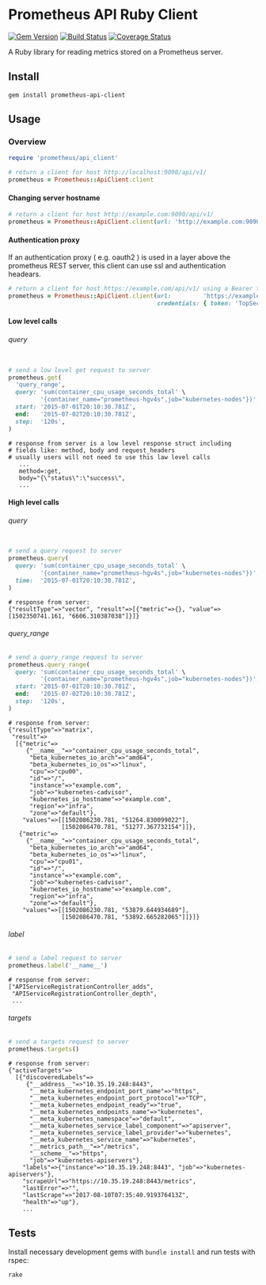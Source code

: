 # Prometheus API Ruby Client

[![Gem Version][1]](http://badge.fury.io/rb/prometheus-api-client)
[![Build Status][3]](https://codeclimate.com/github/prometheus/prometheus_api_client_ruby)
[![Coverage Status][4]](https://coveralls.io/github/prometheus/prometheus_api_client_ruby?branch=master)

A Ruby library for reading metrics stored on a Prometheus server.

## Install

```
gem install prometheus-api-client
```

## Usage

### Overview

```ruby
require 'prometheus/api_client'

# return a client for host http://localhost:9090/api/v1/
prometheus = Prometheus::ApiClient.client
```

#### Changing server hostname

```ruby
# return a client for host http://example.com:9090/api/v1/
prometheus = Prometheus::ApiClient.client(url: 'http://example.com:9090')
```

#### Authentication proxy

If an authentication proxy ( e.g. oauth2 ) is used in a layer above the
prometheus REST server, this client can use ssl and authentication headears.

```ruby
# return a client for host https://example.com/api/v1/ using a Bearer token "TopSecret"
prometheus = Prometheus::ApiClient.client(url:         'https://example.com:443',
                                          credentials: { token: 'TopSecret' })
```

#### Low level calls

###### query

```ruby

# send a low level get request to server
prometheus.get(
  'query_range',
  query: 'sum(container_cpu_usage_seconds_total' \
         '{container_name="prometheus-hgv4s",job="kubernetes-nodes"})',
  start: '2015-07-01T20:10:30.781Z',
  end:   '2015-07-02T20:10:30.781Z',
  step:  '120s',
)
```
```
# response from server is a low level response struct including
# fields like: method, body and request_headers
# usually users will not need to use this law level calls
   ...
   method=:get,
   body="{\"status\":\"success\",
   ...
```
#### High level calls

###### query

```ruby

# send a query request to server
prometheus.query(
  query: 'sum(container_cpu_usage_seconds_total' \
         '{container_name="prometheus-hgv4s",job="kubernetes-nodes"})',
  time:  '2015-07-01T20:10:30.781Z',
)
```
```
# response from server:
{"resultType"=>"vector", "result"=>[{"metric"=>{}, "value"=>[1502350741.161, "6606.310387038"]}]}
```
###### query_range

```ruby
# send a query_range request to server
prometheus.query_range(
  query: 'sum(container_cpu_usage_seconds_total' \
         '{container_name="prometheus-hgv4s",job="kubernetes-nodes"})',
  start: '2015-07-01T20:10:30.781Z',
  end:   '2015-07-02T20:10:30.781Z',
  step:  '120s',
)
```
```
# response from server:
{"resultType"=>"matrix",
 "result"=>
  [{"metric"=>
     {"__name__"=>"container_cpu_usage_seconds_total",
      "beta_kubernetes_io_arch"=>"amd64",
      "beta_kubernetes_io_os"=>"linux",
      "cpu"=>"cpu00",
      "id"=>"/",
      "instance"=>"example.com",
      "job"=>"kubernetes-cadvisor",
      "kubernetes_io_hostname"=>"example.com",
      "region"=>"infra",
      "zone"=>"default"},
    "values"=>[[1502086230.781, "51264.830099022"],
               [1502086470.781, "51277.367732154"]]},
   {"metric"=>
     {"__name__"=>"container_cpu_usage_seconds_total",
      "beta_kubernetes_io_arch"=>"amd64",
      "beta_kubernetes_io_os"=>"linux",
      "cpu"=>"cpu01",
      "id"=>"/",
      "instance"=>"example.com",
      "job"=>"kubernetes-cadvisor",
      "kubernetes_io_hostname"=>"example.com",
      "region"=>"infra",
      "zone"=>"default"},
    "values"=>[[1502086230.781, "53879.644934689"],
               [1502086470.781, "53892.665282065"]]}]}
```

###### label

```ruby
# send a label request to server
prometheus.label('__name__')
```
```
# response from server:
["APIServiceRegistrationController_adds",
 "APIServiceRegistrationController_depth",
 ...

```

###### targets

```ruby
# send a targets request to server
prometheus.targets()
```
```
# response from server:
{"activeTargets"=>
  [{"discoveredLabels"=>
     {"__address__"=>"10.35.19.248:8443",
      "__meta_kubernetes_endpoint_port_name"=>"https",
      "__meta_kubernetes_endpoint_port_protocol"=>"TCP",
      "__meta_kubernetes_endpoint_ready"=>"true",
      "__meta_kubernetes_endpoints_name"=>"kubernetes",
      "__meta_kubernetes_namespace"=>"default",
      "__meta_kubernetes_service_label_component"=>"apiserver",
      "__meta_kubernetes_service_label_provider"=>"kubernetes",
      "__meta_kubernetes_service_name"=>"kubernetes",
      "__metrics_path__"=>"/metrics",
      "__scheme__"=>"https",
      "job"=>"kubernetes-apiservers"},
    "labels"=>{"instance"=>"10.35.19.248:8443", "job"=>"kubernetes-apiservers"},
    "scrapeUrl"=>"https://10.35.19.248:8443/metrics",
    "lastError"=>"",
    "lastScrape"=>"2017-08-10T07:35:40.919376413Z",
    "health"=>"up"},
    ...

```

## Tests

Install necessary development gems with `bundle install` and run tests with
rspec:

```bash
rake
```

[1]: https://badge.fury.io/rb/prometheus-api-client.svg
[2]: https://secure.travis-ci.org/yaacov/prometheus_api_client_ruby.svg
[3]: https://codeclimate.com/github/yaacov/prometheus_api_client_ruby.svg
[4]: https://coveralls.io/repos/github/yaacov/prometheus_api_client_ruby/badge.svg
